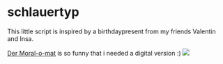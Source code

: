 # schlauertyp
This little script is inspired by a birthdaypresent from my friends Valentin and Insa.

[Der Moral-o-mat](https://de-de.facebook.com/sinnfragenkombinator/)
is so funny that i needed a digital version :)
![](https://github.com/marcusmichaely/schlauertyp/blob/master/screenshot.png)

